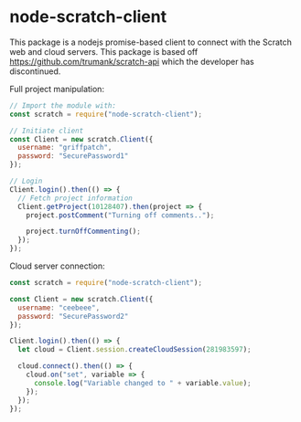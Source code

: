 # node-scratch-client

This package is a nodejs promise-based client to connect with the Scratch web and cloud servers. This package is based off https://github.com/trumank/scratch-api which the developer has discontinued.

Full project manipulation:
```js
// Import the module with:
const scratch = require("node-scratch-client");

// Initiate client
const Client = new scratch.Client({
  username: "griffpatch",
  password: "SecurePassword1"
});

// Login
Client.login().then(() => {
  // Fetch project information
  Client.getProject(10128407).then(project => {
    project.postComment("Turning off comments..");

    project.turnOffCommenting();
  });
});
```

Cloud server connection:
```js
const scratch = require("node-scratch-client");

const Client = new scratch.Client({
  username: "ceebeee",
  password: "SecurePassword2"
});

Client.login().then(() => {
  let cloud = Client.session.createCloudSession(281983597);

  cloud.connect().then(() => {
    cloud.on("set", variable => {
      console.log("Variable changed to " + variable.value);
    });
  });
});
```
